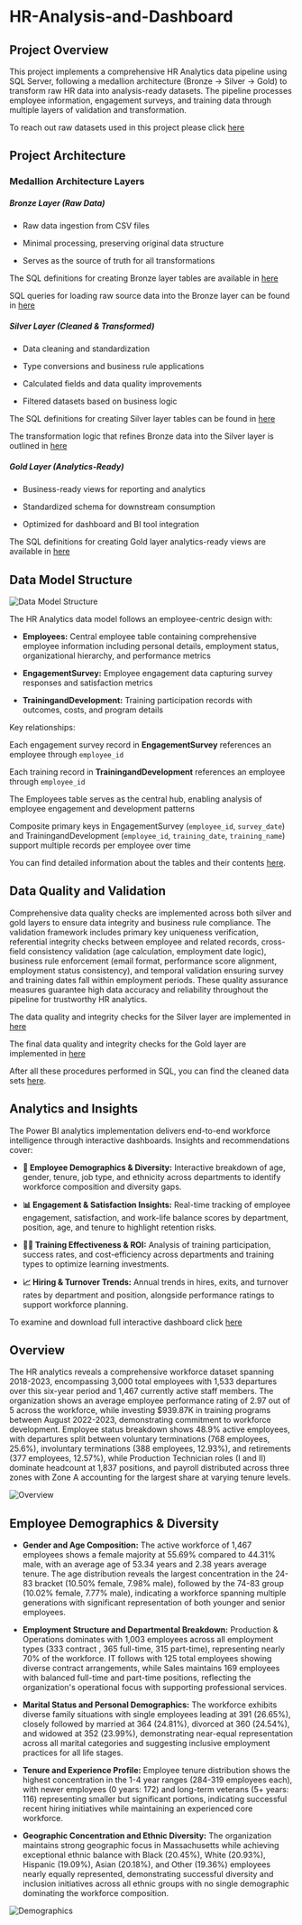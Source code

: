 # HR-Analysis-and-Dashboard

## Project Overview

This project implements a comprehensive HR Analytics data pipeline using SQL Server, following a medallion architecture (Bronze → Silver → Gold) to transform raw HR data into analysis-ready datasets. The pipeline processes employee information, engagement surveys, and training data through multiple layers of validation and transformation.

To reach out raw datasets used in this project please click [here](data/raw/)

## Project Architecture

### Medallion Architecture Layers

##### Bronze Layer (Raw Data)

* Raw data ingestion from CSV files

* Minimal processing, preserving original data structure

* Serves as the source of truth for all transformations

The SQL definitions for creating Bronze layer tables are available in [here](scripts/bronze/ddl_bronze.sql)

SQL queries for loading raw source data into the Bronze layer can be found in [here](scripts/bronze/bronze_load_process.sql)

##### Silver Layer (Cleaned & Transformed)

* Data cleaning and standardization

* Type conversions and business rule applications

* Calculated fields and data quality improvements
  
* Filtered datasets based on business logic

The SQL definitions for creating Silver layer tables can be found in [here](scripts/silver/ddl_silver.sql)

The transformation logic that refines Bronze data into the Silver layer is outlined in [here](scripts/silver/silver_load_process.sql)
  
##### Gold Layer (Analytics-Ready)

* Business-ready views for reporting and analytics

* Standardized schema for downstream consumption

* Optimized for dashboard and BI tool integration

The SQL definitions for creating Gold layer analytics-ready views are available in [here](scripts/gold/ddl_gold.sql)

## Data Model Structure

![Data Model Structure](docs/data_model.png)

The HR Analytics data model follows an employee-centric design with:

* **Employees:** Central employee table containing comprehensive employee information including personal details, employment status, organizational hierarchy, and performance metrics

* **EngagementSurvey:** Employee engagement data capturing survey responses and satisfaction metrics

* **TrainingandDevelopment:** Training participation records with outcomes, costs, and program details

Key relationships:

Each engagement survey record in **EngagementSurvey** references an employee through `employee_id`

Each training record in **TrainingandDevelopment** references an employee through `employee_id`

The Employees table serves as the central hub, enabling analysis of employee engagement and development patterns

Composite primary keys in EngagementSurvey (`employee_id`, `survey_date`) and TrainingandDevelopment (`employee_id`, `training_date`, `training_name`) support multiple records per employee over time

You can find detailed information about the tables and their contents [here](docs/data_catalog.md).

## Data Quality and Validation

Comprehensive data quality checks are implemented across both silver and gold layers to ensure data integrity and business rule compliance. The validation framework includes primary key uniqueness verification, referential integrity checks between employee and related records, cross-field consistency validation (age calculation, employment date logic), business rule enforcement (email format, performance score alignment, employment status consistency), and temporal validation ensuring survey and training dates fall within employment periods. These quality assurance measures guarantee high data accuracy and reliability
throughout the pipeline for trustworthy HR analytics.

The data quality and integrity checks for the Silver layer are implemented in [here](tests/quality_check_silver.sql)

The final data quality and integrity checks for the Gold layer are implemented in [here](tests/quality_check_gold.sql)

After all these procedures performed in SQL, you can find the cleaned data sets [here](data/clean).

## Analytics and Insights

The Power BI analytics implementation delivers end-to-end workforce intelligence through interactive dashboards. Insights and recommendations cover:

* **👥 Employee Demographics & Diversity:** Interactive breakdown of age, gender, tenure, job type, and ethnicity across departments to identify workforce composition and diversity gaps.

* **📊 Engagement & Satisfaction Insights:** Real-time tracking of employee engagement, satisfaction, and work-life balance scores by department, position, age, and tenure to highlight retention risks.

* **🧑‍🏫 Training Effectiveness & ROI:** Analysis of training participation, success rates, and cost-efficiency across departments and training types to optimize learning investments.

* **📈 Hiring & Turnover Trends:** Annual trends in hires, exits, and turnover rates by department and position, alongside performance ratings to support workforce planning.

To examine and download full interactive dashboard click [here](hr_dashboard.pbix)

## Overview

The HR analytics reveals a comprehensive workforce dataset spanning 2018-2023, encompassing 3,000 total employees with 1,533 departures over this six-year period and 1,467 currently active staff members. The organization shows an average employee performance rating of 2.97 out of 5 across the workforce, while investing $939.87K in training programs between August 2022-2023, demonstrating commitment to workforce development. Employee status breakdown shows 48.9% active employees, with departures split between voluntary terminations (768 employees, 25.6%), involuntary terminations (388 employees, 12.93%), and retirements (377 employees, 12.57%), while Production Technician roles (I and II) dominate headcount at 1,837 positions, and payroll distributed across three zones with Zone A accounting for the largest share at varying tenure levels.

![Overview](docs/overview.png)

## Employee Demographics & Diversity

* **Gender and Age Composition:** The active workforce of 1,467 employees shows a female majority at 55.69% compared to 44.31% male, with an average age of 53.34 years and 2.38 years average tenure. The age distribution reveals the largest concentration in the 24-83 bracket (10.50% female, 7.98% male), followed by the 74-83 group (10.02% female, 7.77% male), indicating a workforce spanning multiple generations with significant representation of both younger and senior employees.

* **Employment Structure and Departmental Breakdown:** Production & Operations dominates with 1,003 employees across all employment types (333 contract , 365 full-time, 315 part-time), representing nearly 70% of the workforce. IT follows with 125 total employees showing diverse contract arrangements, while Sales maintains 169 employees with balanced full-time and part-time positions, reflecting the organization's operational focus with supporting professional services.

* **Marital Status and Personal Demographics:** The workforce exhibits diverse family situations with single employees leading at 391 (26.65%), closely followed by married at 364 (24.81%), divorced at 360 (24.54%), and widowed at 352 (23.99%), demonstrating near-equal representation across all marital categories and suggesting inclusive employment practices for all life stages.

* **Tenure and Experience Profile:** Employee tenure distribution shows the highest concentration in the 1-4 year ranges (284-319 employees each), with newer employees (0 years: 172) and long-term veterans (5+ years: 116) representing smaller but significant portions, indicating successful recent hiring initiatives while maintaining an experienced core workforce.

* **Geographic Concentration and Ethnic Diversity:** The organization maintains strong geographic focus in Massachusetts while achieving exceptional ethnic balance with Black (20.45%), White (20.93%), Hispanic (19.09%), Asian (20.18%), and Other (19.36%) employees nearly equally represented, demonstrating successful diversity and inclusion initiatives across all ethnic groups with no single demographic dominating the workforce composition.

![Demographics](docs/demographics.png)




















